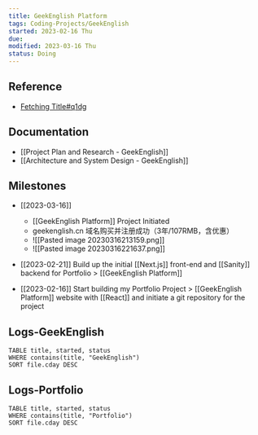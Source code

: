 ```yaml
---
title: GeekEnglish Platform
tags: Coding-Projects/GeekEnglish
started: 2023-02-16 Thu
due:
modified: 2023-03-16 Thu
status: Doing
---
```

## Reference
- [Fetching Title#q1dg](https://blog.csdn.net/weixin_43533538/article/details/123391937)
## Documentation
- [[Project Plan and Research - GeekEnglish]]
- [[Architecture and System Design - GeekEnglish]]

## Milestones
- [[2023-03-16]] 
	- [[GeekEnglish Platform]] Project Initiated
	- geekenglish.cn 域名购买并注册成功（3年/107RMB，含优惠）
	- ![[Pasted image 20230316213159.png]]
	- ![[Pasted image 20230316221637.png]]

- [[2023-02-21]] Build up the initial [[Next.js]] front-end and [[Sanity]] backend for Portfolio > [[GeekEnglish Platform]]
- [[2023-02-16]] Start building my Portfolio Project > [[GeekEnglish Platform]] website with [[React]] and initiate a git repository for the project
## Logs-GeekEnglish

```dataview
TABLE title, started, status
WHERE contains(title, "GeekEnglish")
SORT file.cday DESC
```
## Logs-Portfolio

```dataview
TABLE title, started, status
WHERE contains(title, "Portfolio")
SORT file.cday DESC
```